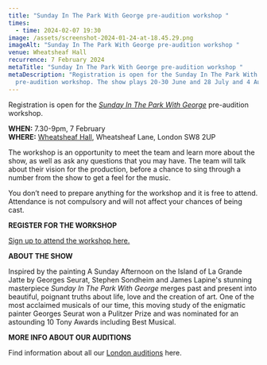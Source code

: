 ```yaml
---
title: "Sunday In The Park With George pre-audition workshop "
times:
  - time: 2024-02-07 19:30
image: /assets/screenshot-2024-01-24-at-18.45.29.png
imageAlt: "Sunday In The Park With George pre-audition workshop "
venue: Wheatsheaf Hall
recurrence: 7 February 2024
metaTitle: "Sunday In The Park With George pre-audition workshop "
metaDescription: "Registration is open for the Sunday In The Park With George
  pre-audition workshop. The show plays 20-30 June and 28 July and 4 August. "
---
```

Registration is open for the *[Sunday In The Park With George](https://www.sedos.co.uk/shows/2024-sunday-in-the-park-with-george)* pre-audition workshop.

**WHEN:** 7.30-9pm, 7 February\
**WHERE:** [Wheatsheaf Hall](https://www.sedos.co.uk/venues/wheatsheaf-hall), Wheatsheaf Lane, London SW8 2UP

The workshop is an opportunity to meet the team and learn more about the show, as well as ask any questions that you may have. The team will talk about their vision for the production, before a chance to sing through a number from the show to get a feel for the music. 

You don’t need to prepare anything for the workshop and it is free to attend. Attendance is not compulsory and will not affect your chances of being cast.

**REGISTER FOR THE WORKSHOP**

[Sign up to attend the workshop here.](https://membership.sedos.co.uk/signup/121)

**ABOUT THE SHOW**

Inspired by the painting A Sunday Afternoon on the Island of La Grande Jatte by Georges Seurat, Stephen Sondheim and James Lapine's stunning masterpiece *Sunday In The Park With George* merges past and present into beautiful, poignant truths about life, love and the creation of art. One of the most acclaimed musicals of our time, this moving study of the enigmatic painter Georges Seurat won a Pulitzer Prize and was nominated for an astounding 10 Tony Awards including Best Musical.

**MORE INFO ABOUT OUR AUDITIONS**

Find information about all our [London auditions](https://www.sedos.co.uk/get-involved) here.